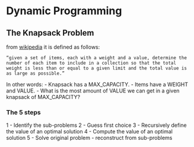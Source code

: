 # Dynamic Programming

## The Knapsack Problem

from [wikipedia](https://en.wikipedia.org/wiki/Knapsack_problem) it is defined as follows:

    “given a set of items, each with a weight and a value, determine the number of each item to include in a collection so that the total weight is less than or equal to a given limit and the total value is as large as possible.”

In other words:
    - Knapsack has a MAX_CAPACITY. 
    - Items have a WEIGHT and VALUE.
    - What is the most amount of VALUE we can get in a given knapsack of MAX_CAPACITY? 

### The 5 steps

1 - Identify the sub-problems
2 - Guess first choice
3 - Recursively define the value of an optimal solution
4 - Compute the value of an optimal solution
5 - Solve original problem - reconstruct from sub-problems

